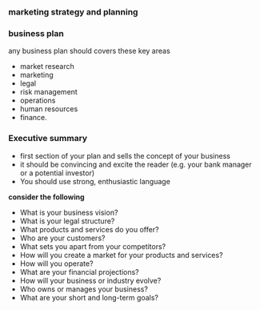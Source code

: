 ### marketing strategy and planning

### business plan

any business plan should covers these key areas

- market research 
- marketing 
- legal 
- risk management 
- operations 
- human resources 
- finance. 

### Executive summary
- first section of your plan and sells the concept of your business
- it should be convincing and excite the reader (e.g. your bank manager or a potential investor)
- You should use strong, enthusiastic language

**consider the following** 

- What is your business vision?
- What is your legal structure?
- What products and services do you offer?
- Who are your customers?
- What sets you apart from your competitors?
- How will you create a market for your products and services?
- How will you operate?
- What are your financial projections?
- How will your business or industry evolve?
- Who owns or manages your business?
- What are your short and long-term goals?


